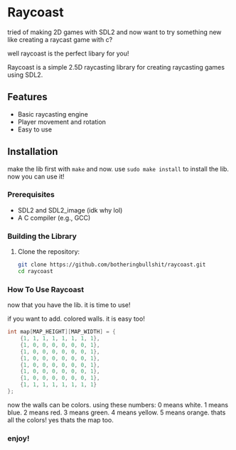 # Raycoast

tried of making 2D games with SDL2 and now want to try something new like creating a raycast game with c?

well raycoast is the perfect libary for you!

Raycoast is a simple 2.5D raycasting library for creating raycasting games using SDL2.

## Features

- Basic raycasting engine
- Player movement and rotation
- Easy to use

## Installation
make the lib first with `make`
and now. use `sudo make install` to install the lib. now you can use it!

### Prerequisites

- SDL2 and SDL2_image (idk why lol)
- A C compiler (e.g., GCC)

### Building the Library

1. Clone the repository:
   ```sh
   git clone https://github.com/botheringbullshit/raycoast.git
   cd raycoast

### How To Use Raycoast
now that you have the lib. it is time to use!

if you want to add. colored walls. it is easy too!

```c
int map[MAP_HEIGHT][MAP_WIDTH] = {
    {1, 1, 1, 1, 1, 1, 1, 1},
    {1, 0, 0, 0, 0, 0, 0, 1},
    {1, 0, 0, 0, 0, 0, 0, 1},
    {1, 0, 0, 0, 0, 0, 0, 1},
    {1, 0, 0, 0, 0, 0, 0, 1},
    {1, 0, 0, 0, 0, 0, 0, 1},
    {1, 0, 0, 0, 0, 0, 0, 1},
    {1, 1, 1, 1, 1, 1, 1, 1}
};
```

now the walls can be colors. using these numbers:
0 means white.
1 means blue.
2 means red.
3 means green.
4 means yellow.
5 means orange.
thats all the colors! yes thats the map too.

### enjoy!
